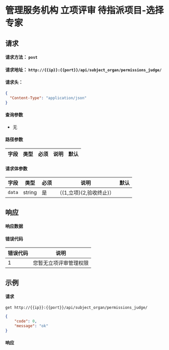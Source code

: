 # 管理服务机构 立项评审 待指派项目-选择专家

## 请求

#### 请求方法： `post`

#### 请求地址： `http://{{ip}}:{{port}}/api/subject_organ/permissions_judge/`

#### 请求头：

```json
{
  "Content-Type": "application/json"
}
```

#### 查询参数

* 无

#### 路径参数

| 字段               | 类型   | 必须 | 说明                           | 默认 |
| ------------------ | ------ | ---- | ------------------------------ | ---- |


#### 请求体参数

| 字段               | 类型   | 必须 | 说明                           | 默认 |
| ------------------ | ------ | ---- | ------------------------------ | ---- |
| `data`             | string | 是   | （(1,立项)(2,验收终止)） |                   |      |



## 响应

#### 响应数据

#### 错误代码

| 错误代码 | 说明             |
| -------- | ---------------- |
|1|您暂无立项评审管理权限

## 示例

#### 请求

`get http://{{ip}}:{{port}}/api/subject_organ/permissions_judge/`
```json
{
	"code": 0,
	"message": "ok"
}
```

#### 响应

```json

```

